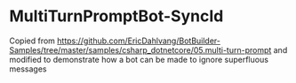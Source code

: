 # MultiTurnPromptBot-SyncId
Copied from https://github.com/EricDahlvang/BotBuilder-Samples/tree/master/samples/csharp_dotnetcore/05.multi-turn-prompt and modified to demonstrate how a bot can be made to ignore superfluous messages
